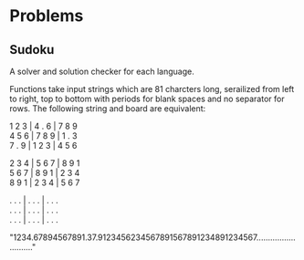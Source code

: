 # Problems

## Sudoku

A solver and solution checker for each language.

Functions take input strings which are 81 charcters long, serailized from left to right, top to bottom 
with periods for blank spaces and no separator for rows. The following string and board are equivalent:

1 2 3 | 4 . 6 | 7 8 9  
4 5 6 | 7 8 9 | 1 . 3  
7 . 9 | 1 2 3 | 4 5 6  
  
2 3 4 | 5 6 7 | 8 9 1  
5 6 7 | 8 9 1 | 2 3 4  
8 9 1 | 2 3 4 | 5 6 7  
  
. . . | . . . | . . .  
. . . | . . . | . . .  
. . . | . . . | . . .  
  
"1234.67894567891.37.9123456234567891567891234891234567..........................."
